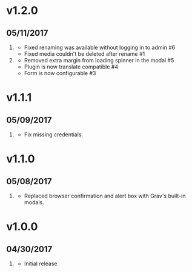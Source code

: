 # v1.2.0
##  05/11/2017

1. [](#bugfix)
    * Fixed renaming was available without logging in to admin #6
    * Fixed media couldn't be deleted after rename #1
2. [](#improved)
    * Removed extra margin from loading spinner in the modal #5
    * Plugin is now translate compatible #4
    * Form is now configurable #3

# v1.1.1
##  05/09/2017

1. [](#bugfix)
    * Fix missing credentials.

# v1.1.0
##  05/08/2017

1. [](#improved)
    * Replaced browser confirmation and alert box with Grav's built-in modals.

# v1.0.0
##  04/30/2017

1. [](#new)
    * Initial release
